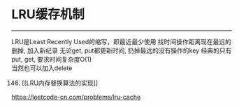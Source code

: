 # LRU缓存机制

---

LRU是Least Recently Used的缩写，即最近最少使用
找时间操作距离现在最远的删掉, 加入新纪录
无论get, put都更新时间, 扔掉最远的没有操作的key
经典的只有put, get, 要求时间复杂度O(1)  
当然也可以加入delete



146. [[LRU内存替换算法的实现]]

https://leetcode-cn.com/problems/lru-cache